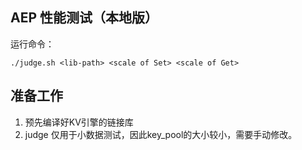## AEP 性能测试（本地版）

运行命令：

```
./judge.sh <lib-path> <scale of Set> <scale of Get>
```


## 准备工作

1. 预先编译好KV引擎的链接库
2. judge 仅用于小数据测试，因此key_pool的大小较小，需要手动修改。
